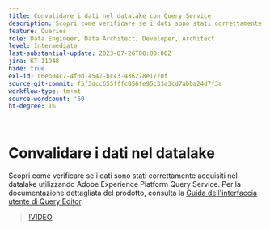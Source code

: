 ```yaml
---
title: Convalidare i dati nel datalake con Query Service
description: Scopri come verificare se i dati sono stati correttamente acquisiti nel datalake utilizzando Adobe Experience Platform Query Service.
feature: Queries
role: Data Engineer, Data Architect, Developer, Architect
level: Intermediate
last-substantial-update: 2023-07-26T00:00:00Z
jira: KT-11948
hide: true
exl-id: c6eb04c7-4f0d-4547-bc43-436278e1770f
source-git-commit: f5f3dcc655fffc056fe95c33a3cd7abba24d7f3a
workflow-type: tm+mt
source-wordcount: '60'
ht-degree: 1%

---
```


# Convalidare i dati nel datalake

Scopri come verificare se i dati sono stati correttamente acquisiti nel datalake utilizzando Adobe Experience Platform Query Service. Per la documentazione dettagliata del prodotto, consulta la [Guida dell&#39;interfaccia utente di Query Editor](https://experienceleague.adobe.com/docs/experience-platform/query/home.html?lang=it).

>[!VIDEO](https://video.tv.adobe.com/v/3445685?learn=on&enablevpops&captions=ita)
